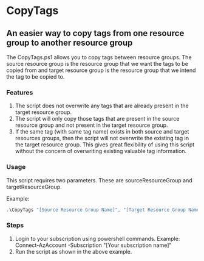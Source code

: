 # CopyTags

## An easier way to copy tags from one resource group to another resource group

The CopyTags.ps1 allows you to copy tags between resource groups. The source resource group is the resource group that we want the tags to be copied from and target resource group is the resource group that we intend the tag to be copied to.

### Features

1. The script does not overwrite any tags that are already present in the target resource group.
2. The script will only copy those tags that are present in the source resource group and not present in the target resource group.
3. If the same tag (with same tag name) exists in both source and target resources groups, then the script will not overwrite the existing tag in the target resource group. This gives great flexibility of using this script without the concern of overwriting existing valuable tag information.

### Usage

This script requires two parameters. These are sourceResourceGroup and targetResourceGroup.

Example:

```powershell
.\CopyTags "[Source Resource Group Name]", "[Target Resource Group Name]"
```

### Steps

1. Login to your subscription using powershell commands.
    Example: Connect-AzAccount -Subscription "[Your subscription name]"
2. Run the script as shown in the above example.
